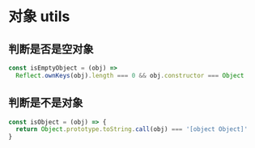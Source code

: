 # 对象 utils

## 判断是否是空对象

```js
const isEmptyObject = (obj) =>
  Reflect.ownKeys(obj).length === 0 && obj.constructor === Object
```

## 判断是不是对象

```js
const isObject = (obj) => {
  return Object.prototype.toString.call(obj) === '[object Object]'
}
```
